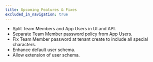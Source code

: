 ```yaml
---
title: Upcoming Features & Fixes
excluded_in_navigation: true
---
```


* Split Team Members and App Users in UI and API.
* Separate Team Member password policy from App Users.
* Fix Team Member password at tenant create to include all special characters.
* Enhance default user schema.
* Allow extension of user schema.
